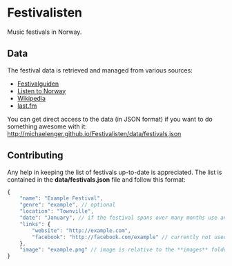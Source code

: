 # Festivalisten

Music festivals in Norway.

## Data

The festival data is retrieved and managed from various sources:

* [Festivalguiden](http://www.festivalguide.no/?main=events&hva=musikkfestival)
* [Listen to Norway](http://www.mic.no/symfoni/kontakt.nsf/bedrifttype_e?OpenView&Start=1&Count=10000&Expand=14.1#14.1)
* [Wikipedia](http://no.wikipedia.org/wiki/Liste_over_norske_musikkfestivaler)
* [last.fm](http://www.last.fm/festivals/+place/Norway)

You can get direct access to the data (in JSON format) if you want to do something awesome with it: http://michaelenger.github.io/Festivalisten/data/festivals.json

## Contributing

Any help in keeping the list of festivals up-to-date is appreciated. The list is contained in the **data/festivals.json** file and follow this format:

```javascript
{
	"name": "Example Festival",
	"genre": "example", // optional
	"location": "Townville",
	"date": "January", // if the festival spans over many months use an array: ["March", "April"]
	"links": {
		"website": "http://example.com",
		"facebook": "http://facebook.com/example" // currently not used for anything
	},
	"image": "example.png" // image is relative to the **images** folder
}
```
